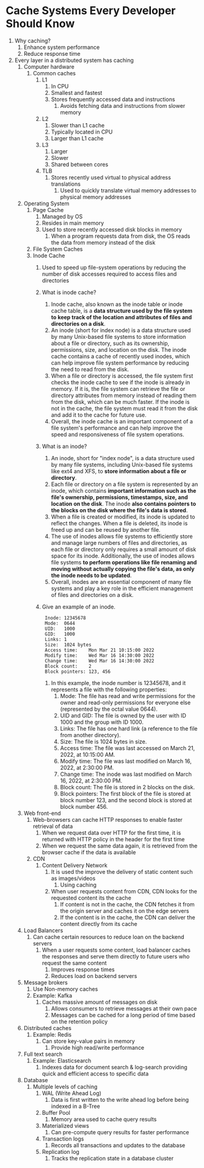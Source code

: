 # Cache Systems Every Developer Should Know #
1. Why caching?
	1. Enhance system performance
	2. Reduce response time
2. Every layer in a distributed system has caching
	1. Computer hardware
		1. Common caches
			1. L1
				1. In CPU
				2. Smallest and fastest
				3. Stores frequently accessed data and instructions
					1. Avoids fetching data and instructions from slower memory
			2. L2
				1. Slower than L1 cache
				2. Typically located in CPU
				3. Larger than L1 cache
			3. L3
				1. Larger
				2. Slower
				3. Shared between cores
			4. TLB
				1. Stores recently used virtual to physical address translations
					1. Used to quickly translate virtual memory addresses to physical memory addresses
	2. Operating System
		1. Page Cache
			1. Managed by OS
			2. Resides in main memory
			3. Used to store recently accessed disk blocks in memory
				1. When a program requests data from disk, the OS reads the data from memory instead of the disk
		2. File System Caches
		3. Inode Cache
			1. Used to speed up file-system operations by reducing the number of disk accesses required to access files and directories
			2. What is inode cache?
				1. Inode cache, also known as the inode table or inode cache table, is a **data structure used by the file system to keep track of the location and attributes of files and directories on a disk**.
				2. An inode (short for index node) is a data structure used by many Unix-based file systems to store information about a file or directory, such as its ownership, permissions, size, and location on the disk. The inode cache contains a cache of recently used inodes, which can help improve file system performance by reducing the need to read from the disk.
				3. When a file or directory is accessed, the file system first checks the inode cache to see if the inode is already in memory. If it is, the file system can retrieve the file or directory attributes from memory instead of reading them from the disk, which can be much faster. If the inode is not in the cache, the file system must read it from the disk and add it to the cache for future use.
				4. Overall, the inode cache is an important component of a file system's performance and can help improve the speed and responsiveness of file system operations.
			3. What is an inode?
				1. An inode, short for "index node", is a data structure used by many file systems, including Unix-based file systems like ext4 and XFS, to **store information about a file or directory**.
				2. Each file or directory on a file system is represented by an inode, which contains **important information such as the file's ownership, permissions, timestamps, size, and location on the disk**. The inode **also contains pointers to the blocks on the disk where the file's data is stored**.
				3. When a file is created or modified, its inode is updated to reflect the changes. When a file is deleted, its inode is freed up and can be reused by another file.
				4. The use of inodes allows file systems to efficiently store and manage large numbers of files and directories, as each file or directory only requires a small amount of disk space for its inode. Additionally, the use of inodes allows file systems **to perform operations like file renaming and moving without actually copying the file's data, as only the inode needs to be updated**.
				5. Overall, inodes are an essential component of many file systems and play a key role in the efficient management of files and directories on a disk.
			4. Give an example of an inode.
			
					Inode: 12345678
					Mode:  0644
					UID:   1000
					GID:   1000
					Links: 1
					Size:  1024 bytes
					Access time:    Mon Mar 21 10:15:00 2022
					Modify time:    Wed Mar 16 14:30:00 2022
					Change time:    Wed Mar 16 14:30:00 2022
					Block count:    2
					Block pointers: 123, 456

				1. In this example, the inode number is 12345678, and it represents a file with the following properties:
					1. Mode: The file has read and write permissions for the owner and read-only permissions for everyone else (represented by the octal value 0644).
					2. UID and GID: The file is owned by the user with ID 1000 and the group with ID 1000.
					3. Links: The file has one hard link (a reference to the file from another directory).
					4. Size: The file is 1024 bytes in size.
					5. Access time: The file was last accessed on March 21, 2022, at 10:15:00 AM.
					6. Modify time: The file was last modified on March 16, 2022, at 2:30:00 PM.
					7. Change time: The inode was last modified on March 16, 2022, at 2:30:00 PM.
					8. Block count: The file is stored in 2 blocks on the disk.
					9. Block pointers: The first block of the file is stored at block number 123, and the second block is stored at block number 456.
	3. Web front-end
		1. Web-browsers can cache HTTP responses to enable faster retrieval of data
			1. When we request data over HTTP for the first time, it is returned with HTTP policy in the header for the first time
			2. When we request the same data again, it is retrieved from the browser cache if the data is available
		2. CDN
			1. Content Delivery Network
				1. It is used the improve the delivery of static content such as images/videos
					1. Using caching
				2. When user requests content from CDN, CDN looks for the requested content its the cache
					1. If content is not in the cache, the CDN fetches it from the origin server and caches it on the edge servers
					2. If the content is in the cache, the CDN can deliver the content directly from its cache
	4. Load Balancers
		1. Can cache certain resources to reduce loan on the backend servers
			1. When a user requests some content, load balancer caches the responses and serve them directly to future users who request  the same content
				1. Improves response times
				2. Reduces load on backend servers
	5. Message brokers
		1. Use Non-memory caches
		2. Example: Kafka
			1. Caches massive amount of messages on disk
				1. Allows consumers to retrieve messages at their own pace
				2. Messages can be cached for a long period of time based on the retention policy
	6. Distributed caches
		1. Example: Redis
			1. Can store key-value pairs in memory
				1. Provide high read/write performance
	7. Full text search
		1. Example: Elasticsearch
			1. Indexes data for document search & log-search providing quick and efficient access to specific data
	8. Database
		1. Multiple levels of caching
			1. WAL (Write Ahead Log)
				1. Data is first written to the write ahead log before being indexed in a B-Tree
			2. Buffer Pool
				1. Memory area used to cache query results
			3. Materialized views
				1. Can pre-compute query results for faster performance
			4. Transaction logs
				1. Records all transactions and updates to the database
			5. Replication log
				1. Tracks the replication state in a database cluster